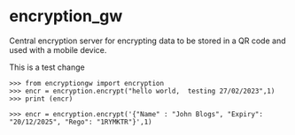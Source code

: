# encryption_gw
Central encryption server for encrypting data to be stored in a QR code and used with a mobile device.


This is a test change
```
>>> from encryptiongw import encryption
>>> encr = encryption.encrypt("hello world,  testing 27/02/2023",1)
>>> print (encr)
```

```
>>> encr = encryption.encrypt('{"Name" : "John Blogs", "Expiry": "20/12/2025", "Rego": "1RYMKTR"}',1)
```
